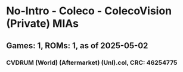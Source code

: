 # No-Intro - Coleco - ColecoVision (Private) MIAs
## Games: 1, ROMs: 1, as of 2025-05-02

### CVDRUM (World) (Aftermarket) (Unl).col, CRC: 46254775
